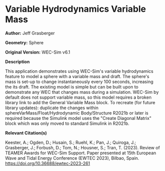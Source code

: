 # Variable Hydrodynamics Variable Mass

**Author:** Jeff Grasberger

**Geometry:**	Sphere

**Original Version:** 	WEC-Sim v6.1

**Description**

This application demonstrates using WEC-Sim's variable hydrodynamics feature to model a sphere with a variable mass and draft.
The sphere's mass is set-up to change instantaneously every 100 seconds, increasing the its draft. 
The existing model is simple but can be built upon to demonstrate any WEC that changes mass during a simulation.
WEC-Sim by default does not support variable mass, so this model requires a broken library link to add the General Variable Mass block.
To recreate (for future library updates): duplicate the changes within sphereVarMass/Float/Hydrodynamic Body/Structure
R2021b or later is required because the Simulink model uses the "Create Diagonal Matrix" block which was only moved to standard Simulink in R2021b.

**Relevant Citation(s)**

Keester, A.; Ogden, D.; Husain, S.; Ruehl, K.; Pan, J.; Quiroga, J.; Grasberger, J.; Forbush, D.; Tom, N.; Housner, S.; Tran, T. (2023). Review of TEAMER Awards for WEC-Sim Support. Paper presented at 15th European Wave and Tidal Energy Conference (EWTEC 2023), Bilbao, Spain. https://doi.org/10.36688/ewtec-2023-261
